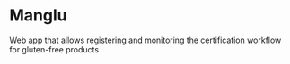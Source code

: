 # Manglu
Web app that allows registering and monitoring the certification workflow for gluten-free products
